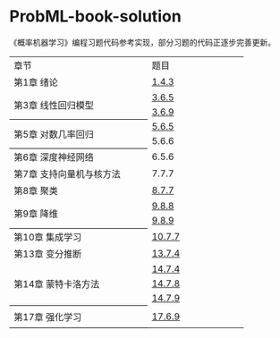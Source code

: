# ProbML-book-solution

《概率机器学习》编程习题代码参考实现，部分习题的代码正逐步完善更新。

<table border=0 cellpadding=0 cellspacing=0 width=419 style='border-collapse:
 collapse;table-layout:fixed;width:314pt'>
 <col width=252 style='mso-width-source:userset;mso-width-alt:9216;width:189pt'>
 <col width=167 style='mso-width-source:userset;mso-width-alt:6107;width:125pt'>
 <tr height=20 style='height:15.0pt'>
  <td height=20 class=xl6530491 width=252 style='height:15.0pt;width:189pt'>&#31456;&#33410;</td>
  <td class=xl6630491 width=167 style='width:125pt'>&#39064;&#30446;</td>
 </tr>
 <tr height=20 style='height:15.0pt'>
  <td height=20 class=xl6730491 style='height:15.0pt'>&#31532;1&#31456;
  &#32490;&#35770;</td>
  <td class=xl6830491 width=167 style='width:125pt'><a
  href="https://github.com/thu-ml/ProbML-book-solution/blob/main/ch01/1.4.3.ipynb"
  target="_parent">1.4.3</a></td>
 </tr>
 <tr height=20 style='height:15.0pt'>
  <td rowspan=2 height=40 class=xl7230491 style='border-bottom:.5pt solid black;
  height:30.0pt;border-top:none'>&#31532;3&#31456;
  &#32447;&#24615;&#22238;&#24402;&#27169;&#22411;<span
  style='mso-spacerun:yes'></span></td>
  <td class=xl6930491><a
  href="https://github.com/thu-ml/ProbML-book-solution/blob/main/ch03/3.6.5.ipynb"
  target="_parent">3.6.5</a></td>
 </tr>
 <tr height=20 style='height:15.0pt'>
  <td height=20 class=xl6930491 style='height:15.0pt'><a
  href="https://github.com/thu-ml/ProbML-book-solution/blob/main/ch03/3.6.9.ipynb"
  target="_parent">3.6.9</a></td>
 </tr>
 <tr height=20 style='height:15.0pt'>
  <td rowspan=2 height=40 class=xl7230491 style='border-bottom:.5pt solid black;
  height:30.0pt;border-top:none'>&#31532;5&#31456;
  &#23545;&#25968;&#20960;&#29575;&#22238;&#24402;</td>
  <td class=xl7030491><a
  href="https://github.com/thu-ml/ProbML-book-solution/blob/main/ch05/5.6.5.py"
  target="_parent">5.6.5</a></td>
 </tr>
 <tr height=20 style='height:15.0pt'>
  <td height=20 class=xl7030491 style='height:15.0pt'>5.6.6</td>
 </tr>
 <tr height=20 style='height:15.0pt'>
  <td height=20 class=xl6730491 style='height:15.0pt'>&#31532;6&#31456;
  &#28145;&#24230;&#31070;&#32463;&#32593;&#32476;</td>
  <td class=xl7030491>6.5.6</td>
 </tr>
 <tr height=20 style='height:15.0pt'>
  <td height=20 class=xl6730491 style='height:15.0pt'>&#31532;7&#31456;
  &#25903;&#25345;&#21521;&#37327;&#26426;&#19982;&#26680;&#26041;&#27861;</td>
  <td class=xl7030491>7.7.7</td>
 </tr>
 <tr height=20 style='height:15.0pt'>
  <td height=20 class=xl6730491 style='height:15.0pt'>&#31532;8&#31456;
  &#32858;&#31867;</td>
  <td class=xl6930491><a
  href="https://github.com/thu-ml/ProbML-book-solution/blob/main/ch08/8.7.7.py"
  target="_parent">8.7.7</a></td>
 </tr>
 <tr height=20 style='height:15.0pt'>
  <td rowspan=2 height=40 class=xl7230491 style='border-bottom:.5pt solid black;
  height:30.0pt;border-top:none'>&#31532;9&#31456; &#38477;&#32500;</td>
  <td class=xl6930491><a
  href="https://github.com/thu-ml/ProbML-book-solution/blob/main/ch09/9.8.8.py"
  target="_parent">9.8.8</a></td>
 </tr>
 <tr height=20 style='height:15.0pt'>
  <td height=20 class=xl6930491 style='height:15.0pt'><a
  href="https://github.com/thu-ml/ProbML-book-solution/blob/main/ch09/9.8.9.py"
  target="_parent">9.8.9</a></td>
 </tr>
 <tr height=20 style='height:15.0pt'>
  <td height=20 class=xl6730491 style='height:15.0pt'>&#31532;10&#31456;
  &#38598;&#25104;&#23398;&#20064;</td>
  <td class=xl6930491><a
  href="https://github.com/thu-ml/ProbML-book-solution/blob/main/ch10/10.7.7.m"
  target="_parent">10.7.7</a></td>
 </tr>
 <tr height=20 style='height:15.0pt'>
  <td height=20 class=xl6730491 style='height:15.0pt'>&#31532;13&#31456;
  &#21464;&#20998;&#25512;&#26029;</td>
  <td class=xl6930491><a
  href="https://github.com/thu-ml/ProbML-book-solution/blob/main/ch13/13.7.4.ipynb"
  target="_parent">13.7.4</a></td>
 </tr>
 <tr height=20 style='height:15.0pt'>
  <td rowspan=3 height=60 class=xl7230491 style='border-bottom:.5pt solid black;
  height:45.0pt;border-top:none'>&#31532;14&#31456;
  &#33945;&#29305;&#21345;&#27931;&#26041;&#27861;</td>
  <td class=xl6930491><a
  href="https://github.com/thu-ml/ProbML-book-solution/blob/main/ch14/14.7.4.ipynb"
  target="_parent">14.7.4</a></td>
 </tr>
 <tr height=20 style='height:15.0pt'>
  <td height=20 class=xl6930491 style='height:15.0pt'><a
  href="https://github.com/thu-ml/ProbML-book-solution/blob/main/ch14/14.7.8.ipynb"
  target="_parent">14.7.8</a></td>
 </tr>
 <tr height=20 style='height:15.0pt'>
  <td height=20 class=xl6930491 style='height:15.0pt'><a
  href="https://github.com/thu-ml/ProbML-book-solution/blob/main/ch14/14.7.9.ipynb"
  target="_parent">14.7.9</a></td>
 </tr>
 <tr height=20 style='height:15.0pt'>
 <td rowspan=2 height=40 class=xl7230491 style='border-bottom:.5pt solid black;
  height:30.0pt;border-top:none'>&#31532;17&#31456;
  &#24378;&#21270;&#23398;&#20064;</td>
  <td height=20 class=xl7230491 style='height:15.0pt'><a
  href="https://github.com/thu-ml/ProbML-book-solution/blob/main/ch17/17.6.9.ipynb"
  target="_parent">17.6.9</a></td> 
  
  </tr>
</table>
